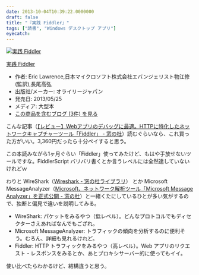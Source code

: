 ```yaml
---
date: 2013-10-04T10:39:22.0000000
draft: false
title: "『実践 Fiddler』"
tags: ["読書", "Windows デスクトップ アプリ"]
eyecatch: 
---
```

<p><div class="hatena-asin-detail"><a href="http://www.amazon.co.jp/exec/obidos/ASIN/4873116163/bestylesnet-22/"><img src="http://ecx.images-amazon.com/images/I/41hD1sVQN5L._SL160_.jpg" class="hatena-asin-detail-image" alt="実践 Fiddler" title="実践 Fiddler"></a><div class="hatena-asin-detail-info"><p class="hatena-asin-detail-title"><a href="http://www.amazon.co.jp/exec/obidos/ASIN/4873116163/bestylesnet-22/">実践 Fiddler</a></p><ul><li><span class="hatena-asin-detail-label">作者:</span> Eric Lawrence,日本マイクロソフト株式会社エバンジェリスト物江修(監訳),長尾高弘</li><li><span class="hatena-asin-detail-label">出版社/メーカー:</span> オライリージャパン</li><li><span class="hatena-asin-detail-label">発売日:</span> 2013/05/25</li><li><span class="hatena-asin-detail-label">メディア:</span> 大型本</li><li><a href="http://d.hatena.ne.jp/asin/4873116163/bestylesnet-22" target="_blank">この商品を含むブログ (3件) を見る</a></li></ul></div><div class="hatena-asin-detail-foot"></div></div></p><p>こんな記事（<a href="http://www.forest.impress.co.jp/docs/review/20131003_617843.html">&#x3010;&#x30EC;&#x30D3;&#x30E5;&#x30FC;&#x3011;Web&#x30A2;&#x30D7;&#x30EA;&#x306E;&#x30C7;&#x30D0;&#x30C3;&#x30B0;&#x306B;&#x6700;&#x9069;&#x3002;HTTP&#x306B;&#x7279;&#x5316;&#x3057;&#x305F;&#x30CD;&#x30C3;&#x30C8;&#x30EF;&#x30FC;&#x30AF;&#x30AD;&#x30E3;&#x30D7;&#x30C1;&#x30E3;&#x30FC;&#x30C4;&#x30FC;&#x30EB;&#x300C;Fiddler&#x300D; - &#x7A93;&#x306E;&#x675C;</a>）読むぐらいなら、これ買った方がいい。3,360円だったら十分ペイすると思う。</p><p>この本読みながら1ヶ月ぐらい「Fiddler」使ってみたけど、もはや手放せないツールですな。FiddlerScript バリバリ書くとか言うレベルには全然達していないけれどｗ</p><p>わりと WireShark（<a href="http://www.forest.impress.co.jp/library/software/wireshark/">Wireshark - &#x7A93;&#x306E;&#x675C;&#x30E9;&#x30A4;&#x30D6;&#x30E9;&#x30EA;</a>） とか Microsoft MessageAnalyzer（<a href="http://www.forest.impress.co.jp/docs/news/20130926_617027.html">Microsoft&#x3001;&#x30CD;&#x30C3;&#x30C8;&#x30EF;&#x30FC;&#x30AF;&#x89E3;&#x6790;&#x30C4;&#x30FC;&#x30EB;&#x300C;Microsoft Message Analyzer&#x300D;&#x3092;&#x6B63;&#x5F0F;&#x516C;&#x958B; - &#x7A93;&#x306E;&#x675C;</a>）と一緒くたにしているひとが多い気がするので、独断と偏見で違いを説明してみる。</p>

<ul>
<li>WireShark: パケットをみるやつ（低レベル）。どんなプロトコルでもディセクターさえあればなんでもござれ。</li>
<li>Microsoft MessageAnalyzer: トラフィックの傾向を分析するのに便利そう。むろん、詳細も見れるけれど。</li>
<li>Fiddler: HTTP トラフィックをみるやつ（高レベル）。Web アプリのリクエスト・レスポンスをみるとか、あとプロキシサーバー的に使ってもイイ。</li>
</ul><p>使い比べたらわかるけど、結構違うと思う。</p>
